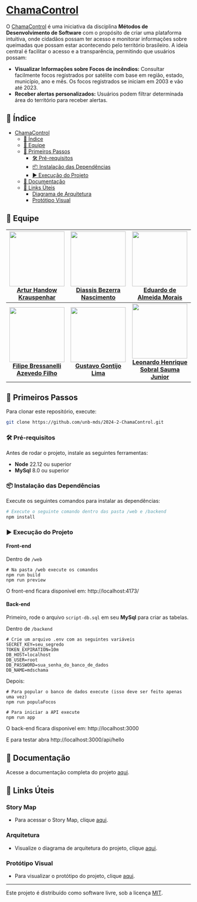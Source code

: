 # [ChamaControl](https://github.com/unb-mds/2024-2-ChamaControl)

O [ChamaControl](https://github.com/unb-mds/2024-2-ChamaControl) é uma iniciativa da disciplina **Métodos de Desenvolvimento de Software** com o propósito de criar uma plataforma intuitiva, onde cidadãos possam ter acesso e monitorar informações sobre queimadas que possam estar acontecendo pelo território brasileiro. A ideia central é facilitar o acesso e a transparência, permitindo que usuários possam:

- **Visualizar Informações sobre Focos de incêndios:** Consultar facilmente focos registrados por satélite com base em região, estado, município, ano e mês. Os focos registrados se iniciam em 2003 e vão até 2023.
- **Receber alertas personalizados:** Usuários podem filtrar determinada área do território para receber alertas.

## 📑 Índice

- [ChamaControl](#chamacontrol)
  - [📑 Índice](#-índice)
  - [👤 Equipe](#-equipe)
  - [🚀 Primeiros Passos](#-primeiros-passos)
    - [🛠 Pré-requisitos](#-pré-requisitos)
    - [📦 Instalação das Dependências](#-instalação-das-dependências)
    - [▶️ Execução do Projeto](#️-execução-do-projeto)
  - [📖 Documentação](#-documentação)
  - [🔗 Links Úteis](#-links-úteis)
    - [Diagrama de Arquitetura](#diagrama-de-arquitetura)
    - [Protótipo Visual](#protótipo-visual)

## 👤 Equipe

| <img src="https://github.com/Arturhk05.png" width="150">  <br> [**Artur Handow Krauspenhar**](https://github.com/Arturhk05) | <img src="https://github.com/Diaxiz.png" width="150">  <br> [**Diassis Bezerra Nascimento**](https://github.com/Diaxiz) | <img src="https://github.com/Edumorais08.png" width="150">  <br> [**Eduardo de Almeida Morais**](https://github.com/Edumorais08) |
| :---------: | :---------: | :---------: |
| <img src="https://github.com/fbressa.png" width="150">  <br> [**Filipe Bressanelli Azevedo Filho**](https://github.com/fbressa) | <img src="https://github.com/Guga301104.png" width="150">  <br> [**Gustavo Gontijo Lima**](https://github.com/Guga301104) | <img src="https://github.com/leohssjr.png" width="150">  <br> [**Leonardo Henrique Sobral Sauma Junior**](https://github.com/leohssjr) |

## 🚀 Primeiros Passos

Para clonar este repositório, execute:

```bash
git clone https://github.com/unb-mds/2024-2-ChamaControl.git
```

### 🛠 Pré-requisitos

Antes de rodar o projeto, instale as seguintes ferramentas:

- **Node** 22.12 ou superior
- **MySql** 8.0 ou superior

### 📦 Instalação das Dependências

Execute os seguintes comandos para instalar as dependências:

```bash
# Execute o seguinte comando dentro das pasta /web e /backend
npm install
```

### ▶️ Execução do Projeto

#### Front-end

Dentro de `/web`
```shell
# Na pasta /web execute os comandos
npm run build
npm run preview
```

O front-end ficara disponivel em: http://localhost:4173/

#### Back-end

Primeiro, rode o arquivo `script-db.sql` em seu **MySql** para criar as tabelas.

Dentro de `/backend`

```shell
# Crie um arquivo .env com as seguintes variáveis
SECRET_KEY=seu_segredo
TOKEN_EXPIRATION=10m
DB_HOST=localhost
DB_USER=root
DB_PASSWORD=sua_senha_do_banco_de_dados
DB_NAME=mdschama
```

Depois:
```shell
# Para popular o banco de dados execute (isso deve ser feito apenas uma vez)
npm run populaFocos

# Para iniciar a API execute
npm run app
```

O back-end ficara disponivel em: http://localhost:3000

E para testar abra http://localhost:3000/api/hello

## 📖 Documentação

Acesse a documentação completa do projeto [aqui](https://unb-mds.github.io/2024-2-ChamaControl/).

## 🔗 Links Úteis

### Story Map

- Para acessar o Story Map, clique [aqui](https://miro.com/app/board/uXjVL-P6Y-c=/?share_link_id=434250135699).

### Arquitetura

- Visualize o diagrama de arquitetura do projeto, clique [aqui](https://www.figma.com/).

### Protótipo Visual

- Para visualizar o protótipo do projeto, clique [aqui](https://www.figma.com/design/mPqnz5g1fNN7PVtIgwt0ln/Queimadas-UnB?node-id=0-1&node-type=canvas&t=oHqySMJ71eFv4Tow-0).

---

Este projeto é distribuído como software livre, sob a licença [MIT](https://github.com/unb-mds/2024-2-ChamaControl/blob/main/LICENSE).